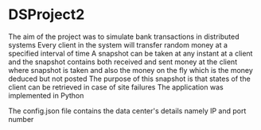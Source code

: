 # DSProject2

The aim of the project was to simulate bank transactions in distributed systems
Every client in the system will transfer random money at a specified interval of time
A snapshot can be taken at any instant at a client and the snapshot contains both received and sent money at the client where snapshot is taken and also the money on the fly which is the money deduced but not posted
The purpose of this snapshot is that states of the client can be retrieved in case of site failures
The application was implemented in Python

The config.json file contains the data center's details namely IP and port number
